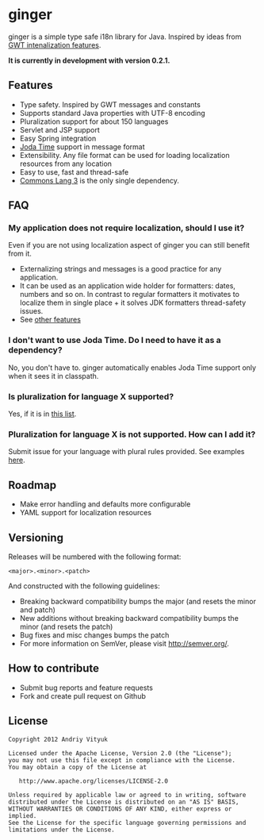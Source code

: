 ginger
======

ginger is a simple type safe i18n library for Java. Inspired by ideas from [GWT intenalization features](https://developers.google.com/web-toolkit/doc/latest/DevGuideI18n).

**It is currently in development with version 0.2.1.**

Features
--------
- Type safety. Inspired by GWT messages and constants
- Supports standard Java properties with UTF-8 encoding
- Pluralization support for about 150 languages 
- Servlet and JSP support
- Easy Spring integration
- [Joda Time](joda-time.sourceforge.net) support in message format
- Extensibility. Any file format can be used for loading localization resources from any location
- Easy to use, fast and thread-safe
- [Commons Lang 3](http://commons.apache.org/lang/)  is the only single dependency.


FAQ
---
### My application does not require localization, should I use it?
Even if you are not using localization aspect of ginger you can still benefit from it.
- Externalizing strings and messages is a good practice for any application.
- It can be used as an application wide holder for formatters: dates, numbers and so on. In contrast to regular formatters it motivates to localize them in single place + it solves JDK formatters thread-safety issues.
- See [other features](#Features)

### I don't want to use Joda Time. Do I need to have it as a dependency?
No, you don't have to. ginger automatically enables Joda Time support only when it sees it in classpath.

### Is pluralization for language X supported?
Yes, if it is in [this list](http://www.unicode.org/cldr/charts/supplemental/language_plural_rules.html).

### Pluralization for language X is not supported. How can I add it?
Submit issue for your language with plural rules provided. See examples [here](http://www.unicode.org/cldr/charts/supplemental/language_plural_rules.html).

Roadmap
--------
- Make error handling and defaults more configurable
- YAML support for localization resources

Versioning
----------
Releases will be numbered with the following format:

    <major>.<minor>.<patch>

And constructed with the following guidelines:
- Breaking backward compatibility bumps the major (and resets the minor and patch)
- New additions without breaking backward compatibility bumps the minor (and resets the patch)
- Bug fixes and misc changes bumps the patch
- For more information on SemVer, please visit http://semver.org/.

How to contribute
------------
- Submit bug reports and feature requests
- Fork and create pull request on Github

License
-------

    Copyright 2012 Andriy Vityuk

    Licensed under the Apache License, Version 2.0 (the "License");
    you may not use this file except in compliance with the License.
    You may obtain a copy of the License at

       http://www.apache.org/licenses/LICENSE-2.0

    Unless required by applicable law or agreed to in writing, software
    distributed under the License is distributed on an "AS IS" BASIS,
    WITHOUT WARRANTIES OR CONDITIONS OF ANY KIND, either express or implied.
    See the License for the specific language governing permissions and
    limitations under the License.
